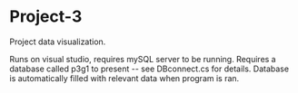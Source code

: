 # Project-3


Project data visualization.

Runs on visual studio, requires mySQL server to be running.
Requires a database called p3g1 to present -- see DBconnect.cs for details.
Database is automatically filled with relevant data when program is ran.
